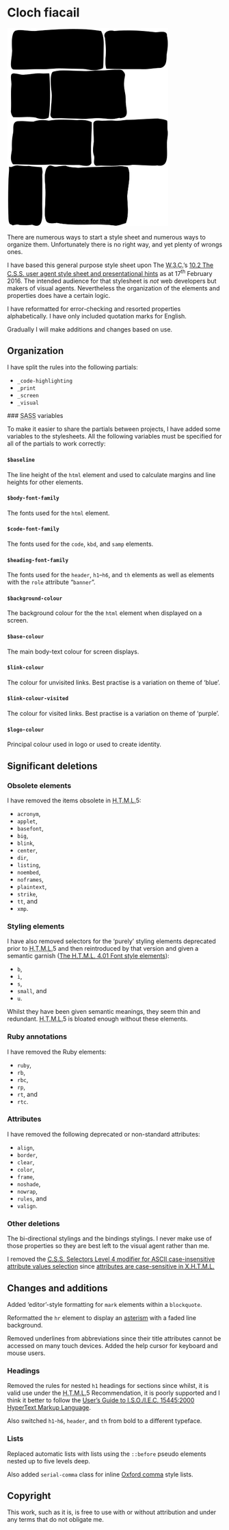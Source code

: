 ﻿<h1 xml:lang="ga">Cloch fiacail</h1>

![](images/cloch-fiacail.svg)

There are numerous ways to start a style sheet and numerous ways to organize them. Unfortunately there is no right way, and yet plenty of wrongs ones.

I have based this general purpose style sheet upon The <abbr title="World Wide Web Consortium" class="initialism">W.3.C.</abbr>’s [10.2 The <abbr title="Cascading Style Sheets" class="initialism">C.S.S.</abbr> user agent style sheet and presentational hints](https://www.w3.org/TR/html5/rendering.html#the-css-user-agent-style-sheet-and-presentational-hints) as at <time datetime="2016-02-17">17<sup>th</sup> February 2016.</time> The intended audience for that stylesheet is *not* web developers but makers of visual agents. Nevertheless the organization of the elements and properties does have a certain logic.

I have reformatted for error-checking and resorted properties alphabetically.
I have only included quotation marks for English.

Gradually I will make additions and changes based on use.

## Organization

I have split the rules into the following partials:

* `_code-highlighting`
* `_print`
* `_screen`
* `_visual`

### <abbr title="Syntactically Awesome Style Sheets" class="initialism">SASS</abbr> variables

To make it easier to share the partials between projects, I have added some variables to the stylesheets. All the following variables must be specified for all of the partials to work correctly:

#### `$baseline`

The line height of the `html` element and used to calculate margins and line heights for other elements.

#### `$body-font-family`

The fonts used for the `html` element.

#### `$code-font-family`

The fonts used for the `code`, `kbd`, and `samp` elements.

#### `$heading-font-family`

The fonts used for the `header`, `h1`–`h6`, and `th` elements as well as elements with the `role` attribute “`banner`”.

#### `$background-colour`

The background colour for the the `html` element when displayed on a screen.

#### `$base-colour`

The main body-text colour for screen displays.

#### `$link-colour`

The colour for unvisited links. Best practise is a variation on theme of ‘blue’.

#### `$link-colour-visited`

The colour for visited links. Best practise is a variation on theme of ‘purple’.

#### `$logo-colour`

Principal colour used in logo or used to create identity.

## Significant deletions

### Obsolete elements

I have removed the items obsolete in <abbr title="Hypertext Mark-up Language" class="initialism">H.T.M.L.</abbr>5:

* `acronym`,
* `applet`,
* `basefont`,
* `big`,
* `blink`,
* `center`,
* `dir`,
* `listing`,
* `noembed`,
* `noframes`,
* `plaintext`,
* `strike`,
* `tt`, and
* `xmp`.

### Styling elements

I have also removed selectors for the ‘purely’ styling elements deprecated prior to <abbr title="Hypertext Mark-up Language" class="initialism">H.T.M.L.</abbr>5 and then reintroduced by that version and given a semantic garnish ([The <abbr title="Hypertext Mark-up Language" class="initialism">H.T.M.L.</abbr> 4.01 Font style elements](https://www.w3.org/TR/html401/present/graphics.html#h-15.2.1)):

* `b`,
* `i`,
* `s`,
* `small`, and
* `u`.

Whilst they have been given semantic meanings, they seem thin and redundant. <abbr title="Hypertext Mark-up Language" class="initialism">H.T.M.L.</abbr>5 is bloated enough without these elements.

### Ruby annotations

I have removed the Ruby elements:

* `ruby`,
* `rb`,
* `rbc`,
* `rp`,
* `rt`, and
* `rtc`.

### Attributes

I have removed the following deprecated or non-standard attributes:

* `align`,
* `border`,
* `clear`,
* `color`,
* `frame`,
* `noshade`,
* `nowrap`,
* `rules`, and
* `valign`.

### Other deletions

The bi-directional stylings and the bindings stylings. I never make use of those properties so they are best left to the visual agent rather than me.

I removed the [<abbr title="Cascading Style Sheets" class="initialism">C.S.S.</abbr> Selectors Level 4 modifier for ASCII case-insensitive attribute values selection](https://drafts.csswg.org/selectors-4/#attribute-case) since [attributes are case-sensitive in <abbr title="eXtensible Hypertext Mark-up Language" class="initialism">X.H.T.M.L.</abbr>](https://www.w3.org/TR/xhtml1/#h-4.2)

## Changes and additions

Added ‘editor’-style formatting for `mark` elements within a `blockquote`.

Reformatted the `hr` element to display an [asterism](https://en.wikipedia.org/wiki/Asterism_%28typography%29) with a faded line background.

Removed underlines from abbreviations since their title attributes cannot be accessed on many touch devices. Added the help cursor for keyboard and mouse users.

### Headings

Removed the rules for nested `h1` headings for sections since whilst, it is valid use under the <abbr title="Hypertext Mark-up Language" class="initialism">H.T.M.L.</abbr>5 Recommendation, it is poorly supported and I think it better to follow the [User’s Guide to <abbr title="International Organization for Standardization" class="initialism">I.S.O.</abbr>/<abbr title="International Electrotechnical Commission">I.E.C.</abbr> 15445:2000 HyperText Markup Language](https://www.cs.tcd.ie/misc/15445/UG.HTML#H1.NEST).

Also switched `h1`-`h6`, `header`, and `th` from bold to a different typeface.

### Lists

Replaced automatic lists with lists using the `::before` pseudo elements nested up to five levels deep.

Also added `serial-comma` class for inline [Oxford comma](https://en.wikipedia.org/wiki/Serial_comma) style lists.

## Copyright

This work, such as it is, is free to use with or without attribution and under any terms that do not obligate me.
